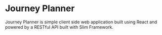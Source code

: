 # Journey Planner

Journey Planner is simple client side web application built using React and powered by a RESTful API built with Slim Framework.